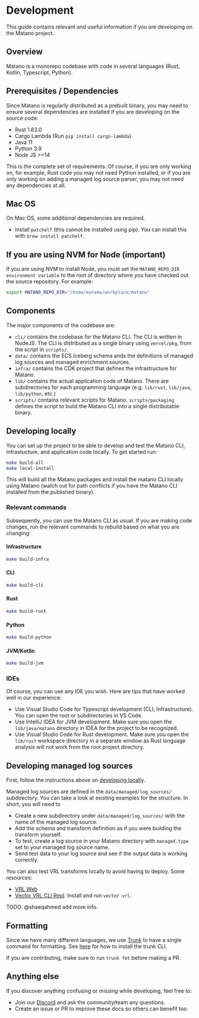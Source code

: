 # Development

This guide contains relevant and useful information if you are developing on the Matano project.

## Overview

Matano is a monorepo codebase with code in several languages (Rust, Kotlin, Typescript, Python).

## Prerequisites / Dependencies

Since Matano is regularly distributed as a prebuilt binary, you may need to ensure several dependencies are installed if you are developing on the source code:

- Rust 1.63.0
- Cargo Lambda (Run `pip install cargo-lambda`)
- Java 11
- Python 3.9
- Node JS >=14
<!-- - Docker -->

This is the complete set of requirements. Of course, if you are only working on, for example, Rust code you may not need Python installed, or if you are only working on adding a managed log source parser, you may not need any dependencies at all.

## Mac OS

On Mac OS, some additional dependencies are required.

- Install `patchelf` (this cannot be installed using pip). You can install this with `brew install patchelf`.

## If you are using NVM for Node (important)

If you are using NVM to install Node, you must set the `MATANO_REPO_DIR environment variable` to the root of directory where you have checked out the source repository. For example:

```bash
export MATANO_REPO_DIR="/home/myname/workplace/matano"
```

## Components

The major components of the codebase are:

- `cli/` contains the codebase for the Matano CLI. The CLI is written in NodeJS. The CLI is distributed as a single binary using `vercel/pkg`, from the script in `scripts/`.
- `data/` contains the ECS Iceberg schema ands the definitions of managed log sources and managed enrichment sources.
- `infra/` contains the CDK project that defines the infrastructure for Matano.
- `lib/` contains the actual application code of Matano. There are subdirectories for each programming language (e.g. `lib/rust`, `lib/java`, `lib/python`, etc.)
- `scripts/` contains relevant scripts for Matano. `scripts/packaging` defines the script to build the Matano CLI into a single distributable binary.

## Developing locally

You can set up the project to be able to develop and test the Matano CLI, infrastucture, and application code locally. To get started run:

```bash
make build-all
make local-install
```

This will build all the Matano packages and install the matano CLI locally using Matano (watch out for path conflicts if you have the Matano CLI installed from the published binary).

### Relevant commands

Subsequently, you can use the Matano CLI as usual. If you are making code changes, run the relevant commands to rebuild based on what you are changing:

#### Infrastructure

```bash
make build-infra
```

#### CLI

```bash
make build-cli
```

#### Rust

```bash
make build-rust
```

#### Python

```bash
make build-python
```

#### JVM/Kotlin

```bash
make build-jvm
```

### IDEs

Of course, you can use any IDE you wish. Here are tips that have worked well in our experience:

- Use Visual Studio Code for Typescript development (CLI, Infrastructure). You can open the root or subdirectories in VS Code.
- Use IntelliJ IDEA for JVM development. Make sure you open the `lib/java/matano` directory in IDEA for the project to be recognized.
- Use Visual Studio Code for Rust development. Make sure you open the `lib/rust` workspace directory in a separate window as Rust language analysis will not work from the root project directory.

## Developing managed log sources

First, follow the instructions above on [developing locally](#developing-locally).

Managed log sources are defined in the `data/managed/log_sources/` subdirectory. You can take a look at existing examples for the structure. In short, you will need to

- Create a new subdirectory under `data/managed/log_sources/` with the name of the managed log source.
- Add the schema and transform definition as if you were building the transform yourself.
- To test, create a log source in your Matano directory with `managed.type` set to your managed log source name.
- Send test data to your log source and see if the output data is working correctly.

You can also test VRL transforms locally to avoid having to deploy. Some resources:

- [VRL Web](https://playground.vrl.dev/)
- [Vector VRL CLI Repl](https://vector.dev/docs/setup/installation/). Install and run `vector vrl`.

TODO: @shaeqahmed add more info.

## Formatting

Since we have many different languages, we use [Trunk](https://docs.trunk.io/docs/overview) to have a single command for formatting. See [here](https://docs.trunk.io/docs/install) for how to install the trunk CLI.

If you are contributing, make sure to run `trunk fmt` before making a PR.

## Anything else

If you discover anything confusing or missing while developing, feel free to:

- Join our [Discord](https://discord.gg/YSYfHMbfZQ) and ask the community/team any questions.
- Create an issue or PR to improve these docs so others can benefit too.
